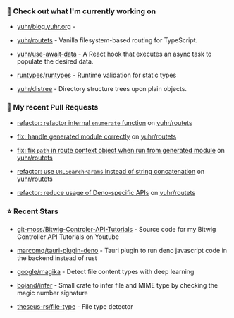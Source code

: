 ### 👷 Check out what I'm currently working on



- [yuhr/blog.yuhr.org](https://github.com/yuhr/blog.yuhr.org) - 

- [yuhr/routets](https://github.com/yuhr/routets) - Vanilla filesystem-based routing for TypeScript.

- [yuhr/use-await-data](https://github.com/yuhr/use-await-data) - A React hook that executes an async task to populate the desired data.

- [runtypes/runtypes](https://github.com/runtypes/runtypes) - Runtime validation for static types

- [yuhr/distree](https://github.com/yuhr/distree) - Directory structure trees upon plain objects.

### 🔨 My recent Pull Requests



- [refactor: refactor internal `enumerate` function](https://github.com/yuhr/routets/pull/72) on [yuhr/routets](https://github.com/yuhr/routets)

- [fix: handle generated module correctly](https://github.com/yuhr/routets/pull/71) on [yuhr/routets](https://github.com/yuhr/routets)

- [fix: fix `path` in route context object when run from generated module](https://github.com/yuhr/routets/pull/70) on [yuhr/routets](https://github.com/yuhr/routets)

- [refactor: use `URLSearchParams` instead of string concatenation](https://github.com/yuhr/routets/pull/69) on [yuhr/routets](https://github.com/yuhr/routets)

- [refactor: reduce usage of Deno-specific APIs](https://github.com/yuhr/routets/pull/68) on [yuhr/routets](https://github.com/yuhr/routets)

### ⭐ Recent Stars



- [git-moss/Bitwig-Controler-API-Tutorials](https://github.com/git-moss/Bitwig-Controler-API-Tutorials) - Source code for my Bitwig Controller API Tutorials on Youtube

- [marcomq/tauri-plugin-deno](https://github.com/marcomq/tauri-plugin-deno) - Tauri plugin to run deno javascript code in the backend instead of rust

- [google/magika](https://github.com/google/magika) - Detect file content types with deep learning

- [bojand/infer](https://github.com/bojand/infer) - Small crate to infer file and MIME type by checking the magic number signature 

- [theseus-rs/file-type](https://github.com/theseus-rs/file-type) - File type detector